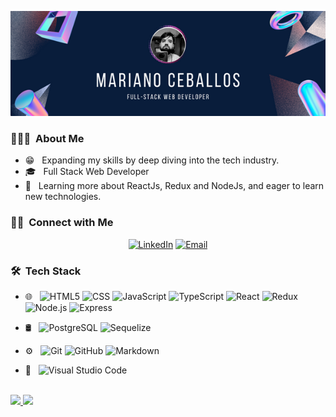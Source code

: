 ![Header](/Mariano-ceballos.png)

<h3> 👨🏻‍💻 &nbsp;About Me </h3>

- 😁 &nbsp; Expanding my skills by deep diving into the tech industry.
- 🎓 &nbsp; Full Stack Web Developer
- 🌱 &nbsp; Learning more about ReactJs, Redux and NodeJs, and eager to learn new technologies.

<h3> 🤝🏻 &nbsp;Connect with Me </h3>

<p align="center">
<a href="https://www.linkedin.com/in/mariano-ceballos/"><img alt="LinkedIn" src="https://img.shields.io/badge/LinkedIn-Mariano%20Ceballos-blue?style=flat-square&logo=linkedin"></a>
<a href="mailto:nanoceballostorres@gmail.com"><img alt="Email" src="https://img.shields.io/badge/Email-nanoceballostorres@gmail.com-blue?style=flat-square&logo=Gmail"></a>
</p>

<h3> 🛠 &nbsp;Tech Stack</h3>

- 🌐 &nbsp;
  ![HTML5](https://img.shields.io/badge/-HTML5-696969?style=flat&logo=HTML5)
  ![CSS](https://img.shields.io/badge/-CSS-696969?style=flat&logo=CSS3&logoColor=1572B6)
  ![JavaScript](https://img.shields.io/badge/-JavaScript-696969?style=flat&logo=javascript)
  ![TypeScript](https://img.shields.io/badge/-Express-696969?style=flat&logo=typescript)
  ![React](https://img.shields.io/badge/-React-696969?style=flat&logo=react)
  ![Redux](https://img.shields.io/badge/-Redux-696969?style=flat&logo=redux)
  ![Node.js](https://img.shields.io/badge/-Node.js-696969?style=flat&logo=node.js)
  ![Express](https://img.shields.io/badge/-Express-696969?style=flat&logo=express)
  
  
- 🛢 &nbsp;
  ![PostgreSQL](https://img.shields.io/badge/-PostgreSQL-696969?style=flat&logo=postgreSQL)
  ![Sequelize](https://img.shields.io/badge/-Sequelize-696969?style=flat&logo=Sequelize)
  
- ⚙️ &nbsp;
  ![Git](https://img.shields.io/badge/-Git-696969?style=flat&logo=git)
  ![GitHub](https://img.shields.io/badge/-GitHub-696969?style=flat&logo=github)
  ![Markdown](https://img.shields.io/badge/-Markdown-696969?style=flat&logo=markdown)
  
- 🔧 &nbsp;
  ![Visual Studio Code](https://img.shields.io/badge/-Visual%20Studio%20Code-696969?style=flat&logo=visual-studio-code&logoColor=007ACC)

<br/>

<a href="https://github.com/MarianoCeballos">
  <img height="180em" src="https://github-readme-stats.vercel.app/api?username=MarianoCeballos&theme=buefy&show_icons=true" />
  <img height="180em" src="https://github-readme-stats.vercel.app/api/top-langs/?username=MarianoCeballos&theme=buefy&layout=compact" />
</a>

<br/>




